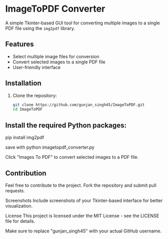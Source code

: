 
# ImageToPDF Converter

A simple Tkinter-based GUI tool for converting multiple images to a single PDF file using the `img2pdf` library.

## Features

- Select multiple image files for conversion
- Convert selected images to a single PDF file
- User-friendly interface

## Installation

1. Clone the repository:
   ```bash
   git clone https://github.com/gunjan_singh45/ImageToPDF.git
   cd ImageToPDF
## Install the required Python packages:

pip install img2pdf


 save with python imagetopdf_converter.py


Click "Images To PDF" to convert selected images to a PDF file.

## Contribution
Feel free to contribute to the project. Fork the repository and submit pull requests.

Screenshots
Include screenshots of your Tkinter-based interface for better visualization.

License
This project is licensed under the MIT License - see the LICENSE file for details.


Make sure to replace "gunjan_singh45" with your actual GitHub username.
